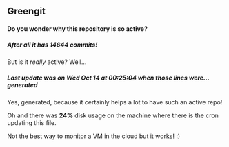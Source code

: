 ## Greengit

#### Do you wonder why this repository is so active?

##### After all it has 14644 commits!

But is it *really* active? Well...

##### Last update was on Wed Oct 14 at 00:25:04 when those lines were... generated

Yes, generated, because it certainly helps a lot to have such an active repo!

Oh and there was **24%** disk usage on the machine
where there is the cron updating this file.

Not the best way to monitor a VM in the cloud but it works! :)
